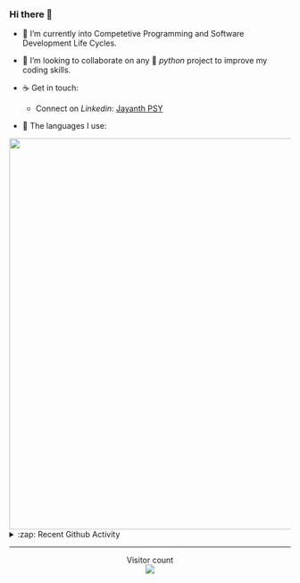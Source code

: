 ### Hi there 👋

- 🌱 I’m currently into Competetive Programming and Software Development Life Cycles.

- 👯 I’m looking to collaborate on any :snake: *python* project to improve my coding skills.

- ☕ Get in touch:
  +  Connect on *Linkedin*: [Jayanth PSY](https://www.linkedin.com/in/jayanth-p-b3924812a/)

<!--- ⚡ Fun fact: *Python* is older than *C++* and *Java*. -->

- :memo: The languages I use: 

<img src="https://wakatime.com/share/@j_tesla/149011e6-9106-4535-a236-8e4e71b9551e.png" width="700"/>
<details>
  <summary>:zap: Recent Github Activity</summary>
  
<!--START_SECTION:activity-->
1. ❗️ Opened issue [#1275](https://github.com/fullstack-hy2020/fullstack-hy2020.github.io/issues/1275) in [fullstack-hy2020/fullstack-hy2020.github.io](https://github.com/fullstack-hy2020/fullstack-hy2020.github.io)
2. 💪 Opened PR [#6](https://github.com/thealphadollar/GSoCOrgFrequency/pull/6) in [thealphadollar/GSoCOrgFrequency](https://github.com/thealphadollar/GSoCOrgFrequency)
3. ❌ Closed PR [#1](https://github.com/j-tesla/GSoCOrgFrequency/pull/1) in [j-tesla/GSoCOrgFrequency](https://github.com/j-tesla/GSoCOrgFrequency)
4. 🗣 Commented on [#5](https://github.com/thealphadollar/GSoCOrgFrequency/issues/5) in [thealphadollar/GSoCOrgFrequency](https://github.com/thealphadollar/GSoCOrgFrequency)
5. 💪 Opened PR [#5](https://github.com/thealphadollar/GSoCOrgFrequency/pull/5) in [thealphadollar/GSoCOrgFrequency](https://github.com/thealphadollar/GSoCOrgFrequency)
<!--END_SECTION:activity-->

</details>

-----

<p align="center"> 
  Visitor count<br>
  <img src="https://profile-counter.glitch.me/j-tesla/count.svg" />
</p>












<!--
**j-tesla/j-tesla** is a ✨ _special_ ✨ repository because its `README.md` (this file) appears on your GitHub profile.

Here are some ideas to get you started:

- 🔭 I’m currently working on ...
- 🌱 I’m currently learning ...
- 👯 I’m looking to collaborate on ...
- 🤔 I’m looking for help with ...
- 💬 Ask me about ...
- 📫 How to reach me: ...
- 😄 Pronouns: ...
- ⚡ Fun fact: ...
-->


